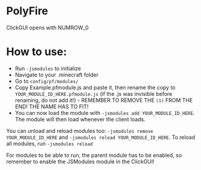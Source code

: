 PolyFire
========

ClickGUI opens with NUMROW_0


How to use:
===========

- Run `-jsmodules` to initialize
- Navigate to your .minecraft folder
- Go to `config/pf/modules/`
- Copy Example.pfmodule.js and paste it, then rename the copy to `YOUR_MODULE_ID_HERE.pfmodule.js` 
  (if the .js was invisible before renaming, do not add it!) - REMEMBER TO REMOVE THE `(1)` FROM THE END! 
  THE NAME HAS TO FIT!
- You can now load the module with `-jsmodules add YOUR_MODULE_ID_HERE`. The module will then load
  whenever the client loads.


You can unload and reload modules too: `-jsmodules remove YOUR_MODULE_ID_HERE` and 
`-jsmodules reload YOUR_MODULE_ID_HERE`. To reload all modules, run `-jsmodules reload`

For modules to be able to run, the parent module has to be enabled, so remember to enable the JSModules module
in the ClickGUI!